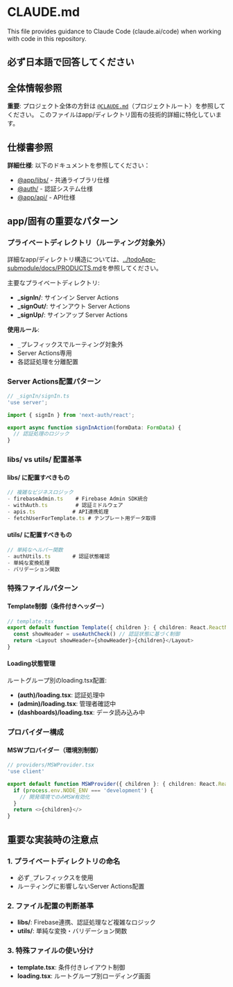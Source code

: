 # CLAUDE.md

This file provides guidance to Claude Code (claude.ai/code) when working with code in this repository.

## 必ず日本語で回答してください

## 全体情報参照

**重要**: プロジェクト全体の方針は [`@CLAUDE.md`](../CLAUDE.md)（プロジェクトルート）を参照してください。
このファイルはapp/ディレクトリ固有の技術的詳細に特化しています。

## 仕様書参照

**詳細仕様**: 以下のドキュメントを参照してください：

- [@app/libs/](../todoApp-submodule/docs/app/libs/) - 共通ライブラリ仕様
- [@auth/](../todoApp-submodule/docs/auth/) - 認証システム仕様
- [@app/api/](../todoApp-submodule/docs/app/api/) - API仕様

## app/固有の重要なパターン

### プライベートディレクトリ（ルーティング対象外）

詳細なapp/ディレクトリ構造については、[../todoApp-submodule/docs/PRODUCTS.md](../todoApp-submodule/docs/PRODUCTS.md#プロジェクト構造)を参照してください。

主要なプライベートディレクトリ:

- **\_signIn/**: サインイン Server Actions
- **\_signOut/**: サインアウト Server Actions
- **\_signUp/**: サインアップ Server Actions

**使用ルール**:

- `_`プレフィックスでルーティング対象外
- Server Actions専用
- 各認証処理を分離配置

### Server Actions配置パターン

```typescript
// _signIn/signIn.ts
'use server';

import { signIn } from 'next-auth/react';

export async function signInAction(formData: FormData) {
  // 認証処理のロジック
}
```

### libs/ vs utils/ 配置基準

#### libs/ に配置すべきもの

```typescript
// 複雑なビジネスロジック
- firebaseAdmin.ts    # Firebase Admin SDK統合
- withAuth.ts         # 認証ミドルウェア
- apis.ts            # API連携処理
- fetchUserForTemplate.ts # テンプレート用データ取得
```

#### utils/ に配置すべきもの

```typescript
// 単純なヘルパー関数
- authUtils.ts       # 認証状態確認
- 単純な変換処理
- バリデーション関数
```

### 特殊ファイルパターン

#### Template制御（条件付きヘッダー）

```typescript
// template.tsx
export default function Template({ children }: { children: React.ReactNode }) {
  const showHeader = useAuthCheck() // 認証状態に基づく制御
  return <Layout showHeader={showHeader}>{children}</Layout>
}
```

#### Loading状態管理

ルートグループ別のloading.tsx配置:

- **(auth)/loading.tsx**: 認証処理中
- **(admin)/loading.tsx**: 管理者確認中
- **(dashboards)/loading.tsx**: データ読み込み中

### プロバイダー構成

#### MSWプロバイダー（環境別制御）

```typescript
// providers/MSWProvider.tsx
'use client'

export default function MSWProvider({ children }: { children: React.ReactNode }) {
  if (process.env.NODE_ENV === 'development') {
    // 開発環境でのみMSW有効化
  }
  return <>{children}</>
}
```

## 重要な実装時の注意点

### 1. プライベートディレクトリの命名

- 必ず`_`プレフィックスを使用
- ルーティングに影響しないServer Actions配置

### 2. ファイル配置の判断基準

- **libs/**: Firebase連携、認証処理など複雑なロジック
- **utils/**: 単純な変換・バリデーション関数

### 3. 特殊ファイルの使い分け

- **template.tsx**: 条件付きレイアウト制御
- **loading.tsx**: ルートグループ別ローディング画面
